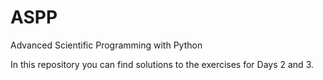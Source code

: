 # ASPP
Advanced Scientific Programming with Python

In this repository you can find solutions to the exercises for Days 2 and 3. 
